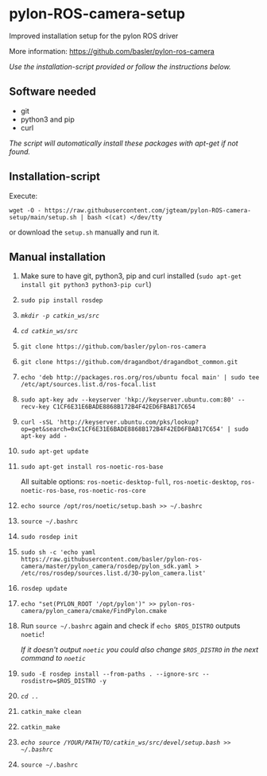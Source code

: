 # pylon-ROS-camera-setup
Improved installation setup for the pylon ROS driver 

More information: https://github.com/basler/pylon-ros-camera

*Use the installation-script provided or follow the instructions below.*

## Software needed

- git
- python3 and pip
- curl

*The script will automatically install these packages with apt-get if not found.*

## Installation-script

Execute:

`wget -O - https://raw.githubusercontent.com/jgteam/pylon-ROS-camera-setup/main/setup.sh | bash <(cat) </dev/tty`

or download the ```setup.sh``` manually and run it.

## Manual installation

1. Make sure to have git, python3, pip and curl installed (`sudo apt-get install git python3 python3-pip curl`)
2. `sudo pip install rosdep`
3. *`mkdir -p catkin_ws/src`*
4. *`cd catkin_ws/src`*
5. `git clone https://github.com/basler/pylon-ros-camera`
6. `git clone https://github.com/dragandbot/dragandbot_common.git`
7. `echo 'deb http://packages.ros.org/ros/ubuntu focal main' | sudo tee /etc/apt/sources.list.d/ros-focal.list`
8. `sudo apt-key adv --keyserver 'hkp://keyserver.ubuntu.com:80' --recv-key C1CF6E31E6BADE8868B172B4F42ED6FBAB17C654`
9. `curl -sSL 'http://keyserver.ubuntu.com/pks/lookup?op=get&search=0xC1CF6E31E6BADE8868B172B4F42ED6FBAB17C654' | sudo apt-key add -`
10. `sudo apt-get update`
11. `sudo apt-get install ros-noetic-ros-base`
    
    All suitable options: `ros-noetic-desktop-full`, `ros-noetic-desktop`, `ros-noetic-ros-base`, `ros-noetic-ros-core`
    
12. `echo source /opt/ros/noetic/setup.bash >> ~/.bashrc`
13. `source ~/.bashrc`
14. `sudo rosdep init`
15. `sudo sh -c 'echo yaml https://raw.githubusercontent.com/basler/pylon-ros-camera/master/pylon_camera/rosdep/pylon_sdk.yaml > /etc/ros/rosdep/sources.list.d/30-pylon_camera.list'`
16. `rosdep update`
17. `echo "set(PYLON_ROOT '/opt/pylon')" >> pylon-ros-camera/pylon_camera/cmake/FindPylon.cmake`
18. Run `source ~/.bashrc` again and check if `echo $ROS_DISTRO` outputs `noetic`!

    *If it doesn't output `noetic` you could also change `$ROS_DISTRO` in the next command to `noetic`*

20. `sudo -E rosdep install --from-paths . --ignore-src --rosdistro=$ROS_DISTRO -y`
21. *`cd ..`*
22. `catkin_make clean`
23. `catkin_make` 
24. *`echo source /YOUR/PATH/TO/catkin_ws/src/devel/setup.bash >> ~/.bashrc`*
25. `source ~/.bashrc`
